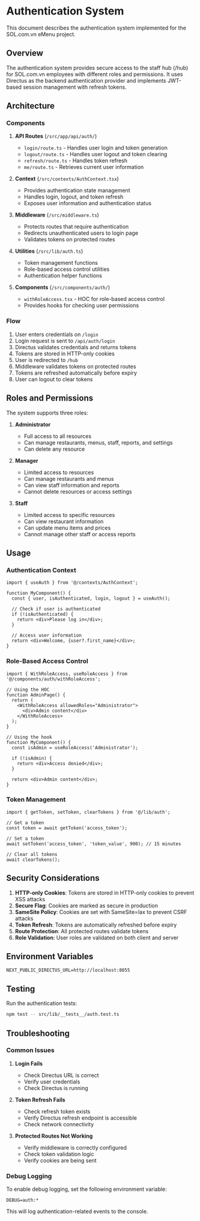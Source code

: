 # Authentication System

This document describes the authentication system implemented for the SOL.com.vn eMenu project.

## Overview

The authentication system provides secure access to the staff hub (/hub) for SOL.com.vn employees with different roles and permissions. It uses Directus as the backend authentication provider and implements JWT-based session management with refresh tokens.

## Architecture

### Components

1. **API Routes** (`/src/app/api/auth/`)
   - `login/route.ts` - Handles user login and token generation
   - `logout/route.ts` - Handles user logout and token clearing
   - `refresh/route.ts` - Handles token refresh
   - `me/route.ts` - Retrieves current user information

2. **Context** (`/src/contexts/AuthContext.tsx`)
   - Provides authentication state management
   - Handles login, logout, and token refresh
   - Exposes user information and authentication status

3. **Middleware** (`/src/middleware.ts`)
   - Protects routes that require authentication
   - Redirects unauthenticated users to login page
   - Validates tokens on protected routes

4. **Utilities** (`/src/lib/auth.ts`)
   - Token management functions
   - Role-based access control utilities
   - Authentication helper functions

5. **Components** (`/src/components/auth/`)
   - `withRoleAccess.tsx` - HOC for role-based access control
   - Provides hooks for checking user permissions

### Flow

1. User enters credentials on `/login`
2. Login request is sent to `/api/auth/login`
3. Directus validates credentials and returns tokens
4. Tokens are stored in HTTP-only cookies
5. User is redirected to `/hub`
6. Middleware validates tokens on protected routes
7. Tokens are refreshed automatically before expiry
8. User can logout to clear tokens

## Roles and Permissions

The system supports three roles:

1. **Administrator**
   - Full access to all resources
   - Can manage restaurants, menus, staff, reports, and settings
   - Can delete any resource

2. **Manager**
   - Limited access to resources
   - Can manage restaurants and menus
   - Can view staff information and reports
   - Cannot delete resources or access settings

3. **Staff**
   - Limited access to specific resources
   - Can view restaurant information
   - Can update menu items and prices
   - Cannot manage other staff or access reports

## Usage

### Authentication Context

```tsx
import { useAuth } from '@/contexts/AuthContext';

function MyComponent() {
  const { user, isAuthenticated, login, logout } = useAuth();
  
  // Check if user is authenticated
  if (!isAuthenticated) {
    return <div>Please log in</div>;
  }
  
  // Access user information
  return <div>Welcome, {user?.first_name}</div>;
}
```

### Role-Based Access Control

```tsx
import { WithRoleAccess, useRoleAccess } from '@/components/auth/withRoleAccess';

// Using the HOC
function AdminPage() {
  return (
    <WithRoleAccess allowedRoles="Administrator">
      <div>Admin content</div>
    </WithRoleAccess>
  );
}

// Using the hook
function MyComponent() {
  const isAdmin = useRoleAccess('Administrator');
  
  if (!isAdmin) {
    return <div>Access denied</div>;
  }
  
  return <div>Admin content</div>;
}
```

### Token Management

```tsx
import { getToken, setToken, clearTokens } from '@/lib/auth';

// Get a token
const token = await getToken('access_token');

// Set a token
await setToken('access_token', 'token_value', 900); // 15 minutes

// Clear all tokens
await clearTokens();
```

## Security Considerations

1. **HTTP-only Cookies**: Tokens are stored in HTTP-only cookies to prevent XSS attacks
2. **Secure Flag**: Cookies are marked as secure in production
3. **SameSite Policy**: Cookies are set with SameSite=lax to prevent CSRF attacks
4. **Token Refresh**: Tokens are automatically refreshed before expiry
5. **Route Protection**: All protected routes validate tokens
6. **Role Validation**: User roles are validated on both client and server

## Environment Variables

```env
NEXT_PUBLIC_DIRECTUS_URL=http://localhost:8055
```

## Testing

Run the authentication tests:

```bash
npm test -- src/lib/__tests__/auth.test.ts
```

## Troubleshooting

### Common Issues

1. **Login Fails**
   - Check Directus URL is correct
   - Verify user credentials
   - Check Directus is running

2. **Token Refresh Fails**
   - Check refresh token exists
   - Verify Directus refresh endpoint is accessible
   - Check network connectivity

3. **Protected Routes Not Working**
   - Verify middleware is correctly configured
   - Check token validation logic
   - Verify cookies are being sent

### Debug Logging

To enable debug logging, set the following environment variable:

```env
DEBUG=auth:*
```

This will log authentication-related events to the console.